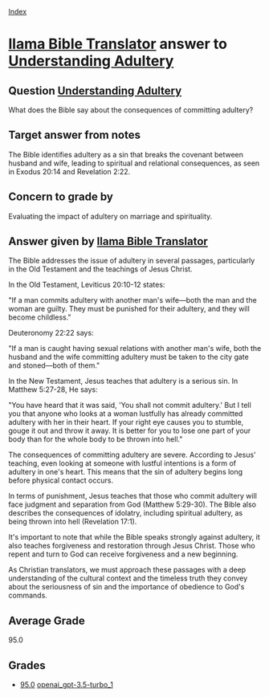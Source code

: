 
[Index](../../../index.md)
# [llama Bible Translator](../../answering_models/llama_Bible_Translator.md) answer to [Understanding Adultery](../../questions/Understanding_Adultery.md)

## Question [Understanding Adultery](../../questions/Understanding_Adultery.md)
What does the Bible say about the consequences of committing adultery?

## Target answer from notes
The Bible identifies adultery as a sin that breaks the covenant between husband and wife, leading to spiritual and relational consequences, as seen in Exodus 20:14 and Revelation 2:22.

## Concern to grade by
Evaluating the impact of adultery on marriage and spirituality.

## Answer given by [llama Bible Translator](../../answering_models/llama_Bible_Translator.md)
The Bible addresses the issue of adultery in several passages, particularly in the Old Testament and the teachings of Jesus Christ.

In the Old Testament, Leviticus 20:10-12 states:

"If a man commits adultery with another man's wife—both the man and the woman are guilty. They must be punished for their adultery, and they will become childless."

Deuteronomy 22:22 says:

"If a man is caught having sexual relations with another man's wife, both the husband and the wife committing adultery must be taken to the city gate and stoned—both of them."

In the New Testament, Jesus teaches that adultery is a serious sin. In Matthew 5:27-28, He says:

"You have heard that it was said, 'You shall not commit adultery.' But I tell you that anyone who looks at a woman lustfully has already committed adultery with her in their heart. If your right eye causes you to stumble, gouge it out and throw it away. It is better for you to lose one part of your body than for the whole body to be thrown into hell."

The consequences of committing adultery are severe. According to Jesus' teaching, even looking at someone with lustful intentions is a form of adultery in one's heart. This means that the sin of adultery begins long before physical contact occurs.

In terms of punishment, Jesus teaches that those who commit adultery will face judgment and separation from God (Matthew 5:29-30). The Bible also describes the consequences of idolatry, including spiritual adultery, as being thrown into hell (Revelation 17:1).

It's important to note that while the Bible speaks strongly against adultery, it also teaches forgiveness and restoration through Jesus Christ. Those who repent and turn to God can receive forgiveness and a new beginning.

As Christian translators, we must approach these passages with a deep understanding of the cultural context and the timeless truth they convey about the seriousness of sin and the importance of obedience to God's commands.

## Average Grade
95.0

## Grades
 * [95.0](./Understanding_Adultery_grades/openai_gpt-3.5-turbo_1.md) [openai_gpt-3.5-turbo_1](../../grading_models/openai_gpt-3.5-turbo_1.md)
